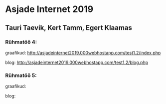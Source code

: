 # Asjade Internet 2019
## Tauri Taevik, Kert Tamm, Egert Klaamas

### Rühmatöö 4:

graafikud: http://asjadeinternet2019.000webhostapp.com/test1.2/index.php

blog: http://asjadeinternet2019.000webhostapp.com/test1.2/blog.php

### Rühmatöö 5:

graafikud:

blog:
